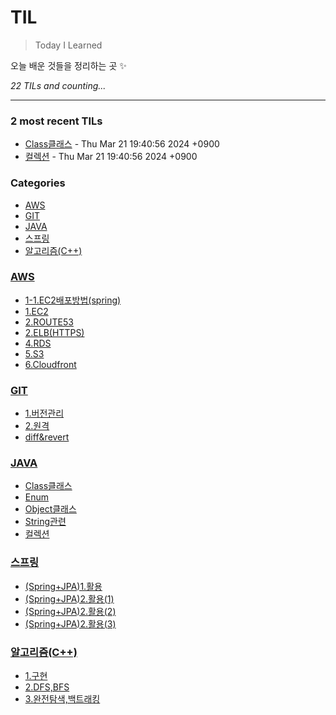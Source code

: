 # TIL
> Today I Learned

오늘 배운 것들을 정리하는 곳 ✨


_22 TILs and counting..._

---

### 2 most recent TILs

- [Class클래스](JAVA/Class클래스.md) - Thu Mar 21 19:40:56 2024 +0900
- [컬렉션](JAVA/컬렉션.md) - Thu Mar 21 19:40:56 2024 +0900

### Categories

- [AWS](#AWS)
- [GIT](#GIT)
- [JAVA](#JAVA)
- [스프링](#스프링)
- [알고리즘(C++)](#알고리즘(C++))

### [AWS](#AWS)
- [1-1.EC2배포방법(spring)](AWS/1-1.EC2배포방법(spring).md)
- [1.EC2](AWS/1.EC2.md)
- [2.ROUTE53](AWS/2.ROUTE53.md)
- [2.ELB(HTTPS)](AWS/3.ELB(HTTPS).md)
- [4.RDS](AWS/4.RDS.md)
- [5.S3](AWS/5.S3.md)
- [6.Cloudfront](AWS/6.Cloudfront.md)

### [GIT](#GIT)
- [1.버전관리](GIT/1.버전관리.md)
- [2.원격](GIT/2.원격.md)
- [diff&revert](GIT/diff&revert.md)

### [JAVA](#JAVA)
- [Class클래스](JAVA/Class클래스.md)
- [Enum](JAVA/Enum.md)
- [Object클래스](JAVA/Object클래스.md)
- [String관련](JAVA/String관련.md)
- [컬렉션](JAVA/컬렉션.md)

### [스프링](#스프링)
- [(Spring+JPA)1.활용](스프링/(Spring+JPA)1.활용.md)
- [(Spring+JPA)2.활용(1)](스프링/(Spring+JPA)2.활용(1).md)
- [(Spring+JPA)2.활용(2)](스프링/(Spring+JPA)2.활용(2).md)
- [(Spring+JPA)2.활용(3)](스프링/(Spring+JPA)2.활용(3).md)

### [알고리즘(C++)](#알고리즘(C++))
- [1.구현](알고리즘(C++)/1.구현.md)
- [2.DFS,BFS](알고리즘(C++)/2.DFS,BFS.md)
- [3.완전탐색,백트래킹](알고리즘(C++)/3.완전탐색,백트래킹.md)


